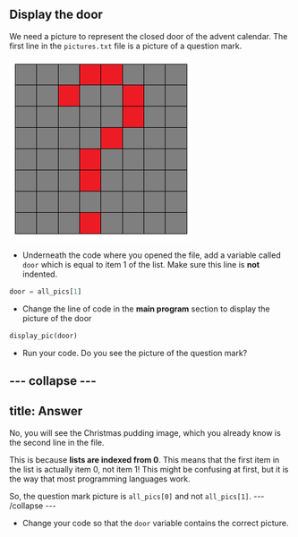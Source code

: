 ## Display the door

We need a picture to represent the closed door of the advent calendar. The first line in the `pictures.txt` file is a picture of a question mark.

![Question mark](images/question-mark.png)

+ Underneath the code where you opened the file, add a variable called `door` which is equal to item 1 of the list. Make sure this line is **not** indented.

```python
door = all_pics[1]
```

+ Change the line of code in the **main program** section to display the picture of the door

```python
display_pic(door)
```

+ Run your code. Do you see the picture of the question mark?

--- collapse ---
---
title: Answer
---
No, you will see the Christmas pudding image, which you already know is the second line in the file.

This is because **lists are indexed from 0**. This means that the first item in the list is actually item 0, not item 1! This might be confusing at first, but it is the way that most programming languages work.

So, the question mark picture is `all_pics[0]` and not `all_pics[1]`.
--- /collapse ---

+ Change your code so that the `door` variable contains the correct picture.

